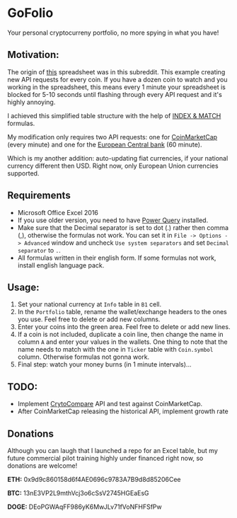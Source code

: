 # GoFolio

Your personal cryptocurreny portfolio, no more spying in what you have!

## Motivation:

The origin of [this](https://www.reddit.com/r/ethtrader/comments/6b16fk/how_to_import_coinmarketcap_data_into_excel_and/) spreadsheet was in this subreddit. This example creating new API requests for every coin. If you have a dozen coin to watch and you working in the spreadsheet, this means every 1 minute your spreadsheet is blocked for 5-10 seconds until flashing through every API request and it's highly annoying.

I achieved this simplified table structure with the help of [INDEX & MATCH](https://www.ablebits.com/office-addins-blog/2014/08/13/excel-index-match-function-vlookup/) formulas.

My modification only requires two API requests: one for [CoinMarketCap](https://coinmarketcap.com/api/) (every minute) and one for the [European Central bank](http://www.ecb.europa.eu/stats/policy_and_exchange_rates/euro_reference_exchange_rates/html/index.en.html) (60 minute).

Which is my another addition: auto-updating fiat currencies, if your national currency different then USD. Right now, only European Union currencies supported.

## Requirements

* Microsoft Office Excel 2016
* If you use older version, you need to have [Power Query](https://www.microsoft.com/en-us/download/details.aspx?id=39379) installed.
* Make sure that the Decimal separator is set to dot (.) rather then comma (,), otherwise the formulas not work. You can set it in `File -> Options -> Advanced` window and uncheck `Use system separators` and set `Decimal separator` to `.`.
* All formulas written in their english form. If some formulas not work, install english language pack.

## Usage:

1. Set your national currency at `Info` table in `B1` cell.
2. In the `Portfolio` table, rename the wallet/exchange headers to the ones you use. Feel free to delete or add new columns.
3. Enter your coins into the green area. Feel free to delete or add new lines.
4. If a coin is not included, duplicate a coin line, then change the name in column `A` and enter your values in the wallets. One thing to note that the name needs to match with the one in `Ticker` table with `Coin.symbol` column. Otherwise formulas not gonna work.
5. Final step: watch your money burns (in 1 minute intervals)...

## TODO:

* Implement [CrytoCompare](https://www.cryptocompare.com/api) API and test against CoinMarketCap.
* After CoinMarketCap releasing the historical API, implement growth rate

## Donations

Although you can laugh that I launched a repo for an Excel table, but my future commercial pilot training highly under financed right now, so donations are welcome!

**ETH:** 0x9d9c860158d6f4AE0696c9783A7B9d8d85206Cee

**BTC:** 13nE3VP2L9mthVcj3o6cSsV2745HGEaEsG

**DOGE:** DEoPGWAqFF986yK6MwJLv71fVoNFHFSfPw

